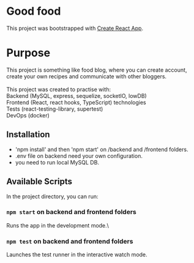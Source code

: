 # Good food

This project was bootstrapped with [Create React App](https://github.com/facebook/create-react-app).

# Purpose

This project is something like food blog, where you can create account, create your own recipes and communicate with other bloggers.\
\
This project was created to practise with:\
Backend (MySQL, express, sequelize, socketIO, lowDB)\
Frontend (React, react hooks, TypeScript) technologies\
Tests (react-testing-library, supertest)\
DevOps (docker)

## Installation

- 'npm install' and then 'npm start' on /backend and /frontend folders.
- .env file on backend need your own configuration.
- you need to run local MySQL DB.

## Available Scripts

In the project directory, you can run:

### `npm start` on backend and frontend folders

Runs the app in the development mode.\

### `npm test` on backend and frontend folders

Launches the test runner in the interactive watch mode.
